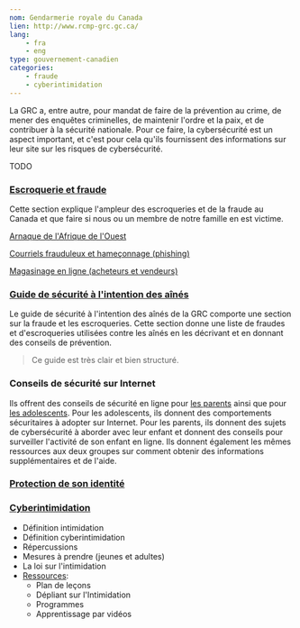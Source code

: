 ```yaml
---
nom: Gendarmerie royale du Canada
lien: http://www.rcmp-grc.gc.ca/
lang:
    - fra
    - eng
type: gouvernement-canadien
categories:
    - fraude
    - cyberintimidation
---
```

La GRC a, entre autre, pour mandat de faire de la prévention au crime, de mener des enquêtes criminelles, de maintenir l'ordre et la paix, et de contribuer à la sécurité nationale. Pour ce faire, la cybersécurité est un aspect important, et c'est pour cela qu'ils fournissent des informations sur leur site sur les risques de cybersécurité.

TODO

### [Escroquerie et fraude](http://www.rcmp-grc.gc.ca/scams-fraudes/index-fra.htm)
Cette section explique l'ampleur des escroqueries et de la fraude au Canada et que faire si nous ou un membre de notre famille en est victime.

[Arnaque de l'Afrique de l'Ouest](http://www.rcmp-grc.gc.ca/scams-fraudes/west-ouest-africa-fra.htm)

[Courriels frauduleux et hameçonnage (phishing)](http://www.rcmp-grc.gc.ca/scams-fraudes/phishing-fra.htm)

[Magasinage en ligne (acheteurs et vendeurs)](http://www.rcmp-grc.gc.ca/scams-fraudes/shop-magasinage-fra.htm)

### [Guide de sécurité à l'intention des aînés](http://www.rcmp-grc.gc.ca/fr/guide-securite-a-lintention-des-aines#a7)
Le guide de sécurité à l'intention des aînés de la GRC comporte une section sur la fraude et les escroqueries. Cette section donne une liste de fraudes et d'escroqueries utilisées contre les aînés en les décrivant et en donnant des conseils de prévention.
> Ce guide est très clair et bien structuré.

### Conseils de sécurité sur Internet
Ils offrent des conseils de sécurité en ligne pour [les parents](http://bc.rcmp-grc.gc.ca/ViewPage.action?languageId=4&siteNodeId=2077&contentId=21690) ainsi que pour [les adolescents](http://bc.rcmp-grc.gc.ca/ViewPage.action?languageId=4&siteNodeId=2077&contentId=37103). Pour les adolescents, ils donnent des comportements sécuritaires à adopter sur Internet. Pour les parents, ils donnent des sujets de cybersécurité à aborder avec leur enfant et donnent des conseils pour surveiller l'activité de son enfant en ligne. Ils donnent également les mêmes ressources aux deux groupes sur comment obtenir des informations supplémentaires et de l'aide.

### [Protection de son identité](http://www.rcmp-grc.gc.ca/scams-fraudes/id-theft-vol-fra.htm)


### [Cyberintimidation](http://www.rcmp-grc.gc.ca/cycp-cpcj/bull-inti/index-fra.htm)
* Définition intimidation
* Définition cyberintimidation  
* Répercussions
* Mesures à prendre (jeunes et adultes)
* La loi sur l'intimidation
* [Ressources](http://www.rcmp-grc.gc.ca/cycp-cpcj/bull-inti/bullres-resinti-fra.htm):
    * Plan de leçons
    * Dépliant sur l'Intimidation
    * Programmes
    * Apprentissage par vidéos
